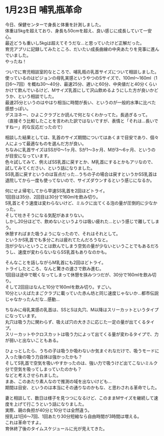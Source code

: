 # 1月23日 哺乳瓶革命

今日、保健センターで身長と体重を計測しました。  
体重は5kgを超えており、身長も50cmを超え、良い感じに成長していて一安心。  
最近どうも重いし5kgは超えてそうだな…と思っていたけど正解だった。  
育児アプリに記録してみたところ、だいたい成長曲線の中央あたりを見事に進んでいました。  
やったね！

ついでに育児相談室的なところで、哺乳瓶の乳首サイズについて相談しました。  
使っているのはピジョンの母乳実感というやつのSサイズで、100ml〜160ml（1日6〜7回）を概ね30〜40分、最速25分、遅いと60分、中央値だと40分くらいかけて飲んでいるけど、Mサイズ乳首にして沢山飲めるようにした方が良いかどうか、という相談でした。  
最速25分というのはやはり相当に時間が長い、というのが一般的水準に比べた感想っぽい。  
デスヨネー、ひよこクラブとか読んで何となくわかってた。長過ぎるって。  
（直接そう比較したことを言われた訳ではないですが、表情と「それは…長いですねー」的な反応だったので）

相談した結果としては、乳首のサイズ期間についてはあくまで目安であり、個々人によって最適なものを選んだ方が良い。  
ちなみに乳首サイズはSSが0〜1ヶ月、Sが1〜3ヶ月、Mが3〜6ヶ月、というのが目安になっています。  
色々試してみて、例えばSS乳首に戻すとか、M乳首にするとかもアリなので、試してみてください、という話になりました。  
SS乳首に戻すというのは盲点だった…うちの子の場合は戻すというかSS乳首は退院してから一度も使ってないので、サイズダウンするという感じになるか。

何にせよ帰宅してから早速SS乳首を2回ほどトライ。  
1回目は35分、2回目は30分で160mlを飲み切り。  
S乳首とそう速度は変わらないけど、ミルクに出てくる泡の量が圧倒的に少なかった。  
そして吐きそうになる気配があまりない。  
しかし20分ほどで、飲めないというよりは吸い疲れた…という感じで離してしまう。  
休憩すればまた吸うようになったので、それはそれとして。  
というかS乳首でも多分これは疲れてたんだろうなと。  
泡が少ないということは飲んでしまう空気の量が少ないということでもあるだろうし、速度が変わらないならSS乳首もありなのかも。

そんなことを話しながらM乳首にも2回ほどトライ。  
トライしたところ、なんと驚きの速さで飲み進む。  
1回目は途中で眠くなってしまって休憩を挟みつつだが、30分で160mlを飲み切り。  
そして2回目はなんと10分で160mlを飲み切り。すごい。  
10分といえばたまごクラブに載っていた赤ん坊と同じ速度じゃないか…都市伝説じゃなかったんだな…感動…  

ちなみに母乳実感の乳首は、SSとSは丸穴、M以降はスリーカットというタイプになっています。  
丸穴は吸う力に関わらず、吸えば穴の大きさに応じた一定の量が出てくるタイプ。  
スリーカットやクロスカットは吸う力によって出てくる量が変わるタイプで、力が弱いと出ないこともある。

ひょっとしたら、うちの子は吸うか吸わないか気まぐれなだけで、吸うモードに入った後の吸う力自体は強かったかも？  
そしてS乳首で空気を吸いやすかったのは、強い力で吸うけど出てこないミルク分で空気を吸ってしまっていたのかも？  
などと考えさせられました。  
まあ、このあたり素人なので推測の域を出ないけども…  
期間は目安、というのは本当にその通りなのかもな、と思わされる革命でした。

妻と相談して、数日は様子を見つつになるけど、このままMサイズを継続して速度を上げて行こうという話になりました。  
実際、親の負担が40分と10分では全然違う。  
授乳は1日6〜7回、1回あたり30分短縮なら自由時間が3時間は増える。  
これは革命ですよ。  
育休終了後のタイムスケジュールに光が見えてきた。